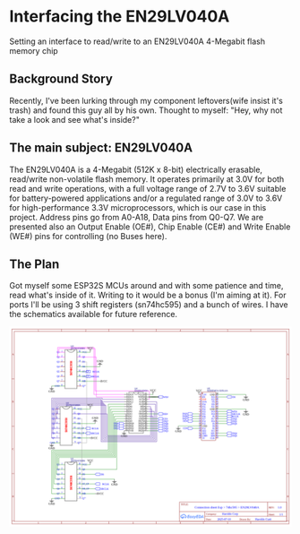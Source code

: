 # Interfacing the EN29LV040A
Setting an interface to read/write to an EN29LV040A 4-Megabit flash memory chip

## Background Story

Recently, I've been lurking through my component leftovers(wife insist it's trash) and found this guy all by his own. Thought to myself: "Hey, why not take a look and see what's inside?"

## The main subject: EN29LV040A

The EN29LV040A is a 4-Megabit (512K x 8-bit) electrically erasable, read/write non-volatile flash memory. 
It operates primarily at 3.0V for both read and write operations, with a full voltage range of 2.7V to 3.6V suitable for battery-powered applications and/or a regulated range of 3.0V to 3.6V for high-performance 3.3V microprocessors, which is our case in this project. 
Address pins go from A0-A18, Data pins from Q0-Q7. We are presented also an Output Enable (OE#), Chip Enable (CE#) and Write Enable (WE#) pins for controlling (no Buses here).

## The Plan
Got myself some ESP32S MCUs around and with some patience and time, read what's inside of it. Writing to it would be a bonus (I'm aiming at it).
For ports I'll be using 3 shift registers (sn74hc595) and a bunch of wires. I have the schematics available for future reference.

![Schematic](./Schematic-EN29LV040A_2025-07-15.png)

